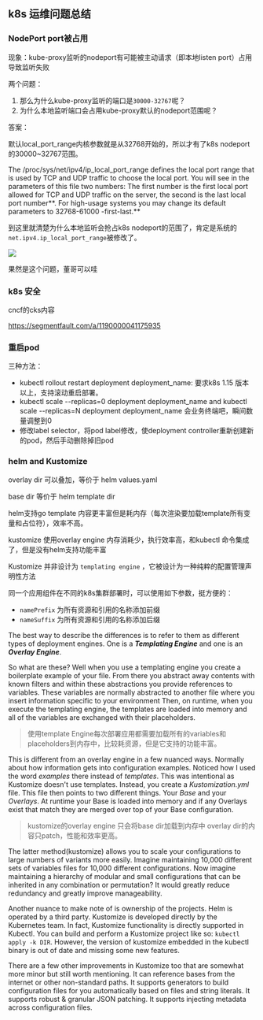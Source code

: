## k8s 运维问题总结

### NodePort port被占用

现象：kube-proxy监听的nodeport有可能被主动请求（即本地listen port）占用导致监听失败

两个问题：

1. 那么为什么kube-proxy监听的端口是`30000-32767`呢？
2. 为什么本地监听端口会占用kube-proxy默认的nodeport范围呢？

答案：

默认local_port_range内核参数就是从32768开始的，所以才有了k8s nodeport的30000~32767范围。

The /proc/sys/net/ipv4/ip_local_port_range defines the local port range that is used by TCP and UDP traffic to choose the local port. You will see in the parameters of this file two numbers: The first number is the first local port allowed for TCP and UDP traffic on the server, the second is the last local port number**. For high-usage systems you may change its default parameters to 32768-61000 -first-last.**

到这里就清楚为什么本地监听会抢占k8s nodeport的范围了，肯定是系统的`net.ipv4.ip_local_port_range`被修改了。

![](https://image-1300760561.cos.ap-beijing.myqcloud.com/bgyq-blog/linux-local-port-range.png)

果然是这个问题，董哥可以哇

### k8s 安全

cncf的cks内容

https://segmentfault.com/a/1190000041175935

### 重启pod

三种方法：

* kubectl rollout restart deployment deployment_name: 要求k8s 1.15 版本以上，支持滚动重启部署。
* kubectl scale --replicas=0 deployment deployment_name and kubectl scale --replicas=N deployment deployment_name 会业务终端吧，瞬间数量调整到0
* 修改label selector，将pod label修改，使deployment controller重新创建新的pod，然后手动删除掉旧pod



### helm and Kustomize 

overlay  dir 可以叠加，等价于 helm values.yaml

base dir 等价于 helm template dir

helm支持go template 内容更丰富但是耗内存（每次渲染要加载template所有变量和占位符），效率不高。

kustomize 使用overlay engine 内存消耗少，执行效率高，和kubectl 命令集成了，但是没有helm支持功能丰富

Kustomize 并非设计为 `templating engine` ，它被设计为一种纯粹的配置管理声明性方法

同一个应用组件在不同的k8s集群部署时，可以使用如下参数，挺方便的：

- `namePrefix` 为所有资源和引用的名称添加前缀
- `nameSuffix` 为所有资源和引用的名称添加后缀



The best way to describe the differences is to refer to them as different types of deployment engines. One is a ***Templating Engine*** and one is an ***Overlay Engine***.

So what are these? Well when you use a templating engine you create a boilerplate example of your file. From there you abstract away contents with known filters and within these abstractions you provide references to variables. These variables are normally abstracted to another file where you insert information specific to your environment Then, on runtime, when you execute the templating engine, the templates are loaded into memory and all of the variables are exchanged with their placeholders.

> 使用template Engine每次部署应用都需要加载所有的variables和placeholders到内存中，比较耗资源，但是它支持的功能丰富。

This is different from an overlay engine in a few nuanced ways. Normally about how information gets into configuration examples. Noticed how I used the word *examples* there instead of *templates*. This was intentional as Kustomize doesn't use templates. Instead, you create a *Kustomization.yml* file. This file then points to two different things. Your *Base* and your *Overlays*. At runtime your Base is loaded into memory and if any Overlays exist that match they are merged over top of your Base configuration.

> kustomize的overlay engine 只会将base dir加载到内存中 overlay dir的内容只patch，性能和效率更高。

The latter method(kustomize) allows you to scale your configurations to large numbers of variants more easily. Imagine maintaining 10,000 different sets of variables files for 10,000 different configurations. Now imagine maintaining a hierarchy of modular and small configurations that can be inherited in any combination or permutation? It would greatly reduce redundancy and greatly improve manageability.

Another nuance to make note of is ownership of the projects. Helm is operated by a third party. Kustomize is developed directly by the Kubernetes team. In fact, Kustomize functionality is directly supported in Kubectl. You can build and perform a Kustomize project like so: `kubectl apply -k DIR`. However, the version of kustomize embedded in the kubectl binary is out of date and missing some new features.

There are a few other improvements in Kustomize too that are somewhat more minor but still worth mentioning. It can reference bases from the internet or other non-standard paths. It supports generators to build configuration files for you automatically based on files and string literals. It supports robust & granular JSON patching. It supports injecting metadata across configuration files.